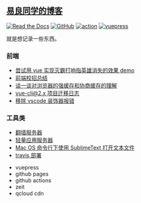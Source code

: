 ## [易良同学的博客](https://yiliang.site/)

<p align="center">

<a href="https://yiliang.site/" target="_blank"><img alt="Read the Docs" src="https://img.shields.io/badge/docs-yiliang.site-red?logo=read-the-docs"></a>
<a href="https://github.com/yiliang114" target="_blank"><img alt="GitHub" src="https://img.shields.io/badge/GitHub-yiliang-black?logo=github"></a>
<a href="https://github.com/yiliang114/yiliang114.github.io/actions" target="_blank"><img alt="action" src="https://github.com/yiliang114/yiliang114.github.io/workflows/docs-branch-push/badge.svg"></a>
<a href="https://github.com/meteorlxy/vuepress-theme-meteorlxy" target="_blank"><img alt="vuepress" src="https://img.shields.io/badge/vuepress-theme-meteorlxy?logo=vue.js"></a>

</p>

就是想记录一些东西。

### 前端

- [尝试用 vue 实现灭霸打响指英雄消失的效果 demo](./docs/fe/vue-thanos.md)
- [前端校招总结](./docs/fe/campus-faq.md)
- [谈一谈对浏览器的强缓存和协商缓存的理解](./docs/fe/cache.md)
- [vue-cli@2.x 项目迁移日志](./docs/fe/vue-cli@2.x-upgrade.md)
- [移除 vscode 装饰器报错](./docs/fe/remove-decorator-error.md)

### 工具类

- [翻墙服务器](./docs/tools/google-proxy.md)
- [轻量应用服务器](./docs/tools/light-cvm.md)
- [Mac OS 命令行下使用 SublimeText 打开文本文件](./docs/tools/mac-sublime.md)
- [travis 部署](./docs/tools/travis-deploy.md)

* vuepress
* github pages
* github actions
* zeit
* qcloud cdn
